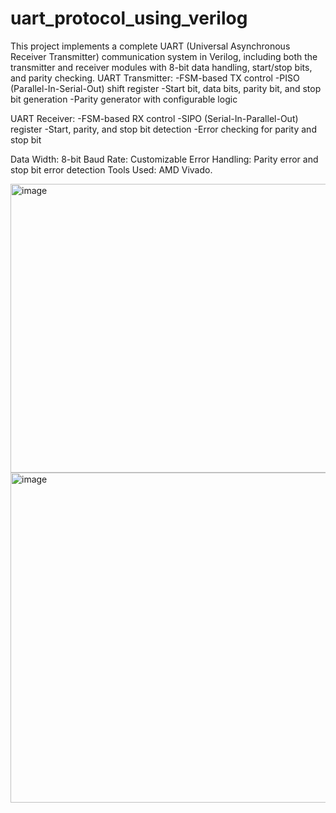 # uart_protocol_using_verilog
This project implements a complete UART (Universal Asynchronous Receiver Transmitter) communication system in Verilog, including both the transmitter and receiver modules with 8-bit data handling, start/stop bits, and parity checking.
UART Transmitter:
-FSM-based TX control
-PISO (Parallel-In-Serial-Out) shift register
-Start bit, data bits, parity bit, and stop bit generation
-Parity generator with configurable logic

UART Receiver:
-FSM-based RX control
-SIPO (Serial-In-Parallel-Out) register
-Start, parity, and stop bit detection
-Error checking for parity and stop bit

Data Width: 8-bit
Baud Rate: Customizable
Error Handling: Parity error and stop bit error detection
Tools Used: AMD Vivado.

<img width="715" height="462" alt="image" src="https://github.com/user-attachments/assets/8b6e5abf-f53a-40db-9500-6465f1f19a87" />
<img width="822" height="528" alt="image" src="https://github.com/user-attachments/assets/e8f7bbe0-e490-4b28-b655-17bb2d95988c" />


